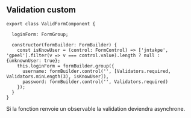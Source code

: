 ## Validation custom

    export class ValidFormComponent {
    
      loginForm: FormGroup;
    
      constructor(formBuilder: FormBuilder) {
        const isKnowUser = (control: FormControl) => ['jntakpe', 'gpeel'].filter(v => v === control.value).length ? null : {unknownUser: true};
        this.loginForm = formBuilder.group({
          username: formBuilder.control('', [Validators.required, Validators.minLength(3), isKnowUser]),
          password: formBuilder.control('', Validators.required)
        });
      }
    }

Si la fonction renvoie un observable la validation deviendra asynchrone.
